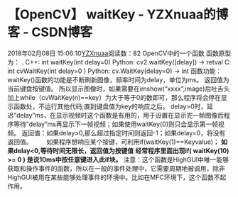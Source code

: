 # 【OpenCV】 waitKey - YZXnuaa的博客 - CSDN博客
2018年02月08日 15:06:10[YZXnuaa](https://me.csdn.net/YZXnuaa)阅读数：82
                OpenCV中的一个函数
函数原型为： 
.
C++: int waitKey(int delay=0)
Python: cv2.waitKey([delay]) → retval
C: int cvWaitKey(int delay=0 )
Python: cv.WaitKey(delay=0) → int
函数功能：
waitKey()函数的功能是不断刷新图像，频率时间为delay，单位为ms。
返回值为当前键盘按键值。
所以显示图像时，如果需要在imshow(“xxxx”,image)后吐舌头加上while（cvWaitKey(n)==key）为大于等于0的数即可，那么程序将会停在显示函数处，不运行其他代码;直到键盘值为key的响应之后。
delay>0时，延迟”delay”ms，在显示视频时这个函数是有用的，用于设置在显示完一帧图像后程序等待”delay”ms再显示下一帧视频；如果使用waitKey(0)则只会显示第一帧视频。
返回值：如果delay>0,那么超过指定时间则返回-1；如果delay=0，将没有返回值。 
 　　如果程序想响应某个按键，可利用if(waitKey(1)==Keyvalue)； 
**如果delay<0,等待时间无限长，返回值为按键值**
**经常程序里面出现if( waitKey(10) >= 0 ) 是说10ms中按任意键进入此if块。**
注意：这个函数是HighGUI中唯一能够获取和操作事件的函数，所以在一般的事件处理中，它需要周期地被调用，除非HighGUI被用在某些能够处理事件的环境中。比如在MFC环境下，这个函数不起作用。

